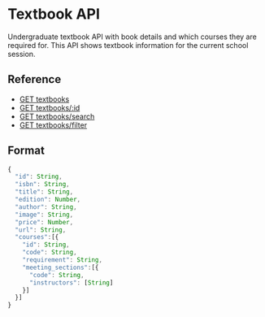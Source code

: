 # Textbook API

Undergraduate textbook API with book details and which courses they are required for. This API shows textbook information for the current school session.

<div id="reference">
  <h2>Reference</h2>
  <ul>
    <li><a href="https://github.com/cobalt-uoft/documentation/blob/master/endpoints/textbooks/list.md">GET textbooks</a></li>
    <li><a href="https://github.com/cobalt-uoft/documentation/blob/master/endpoints/textbooks/show.md">GET textbooks/:id</a></li>
    <li><a href="https://github.com/cobalt-uoft/documentation/blob/master/endpoints/textbooks/search.md">GET textbooks/search</a></li>
    <li><a href="https://github.com/cobalt-uoft/documentation/blob/master/endpoints/textbooks/filter.md">GET textbooks/filter</a></li>
  </ul>
</div>

## Format

```js
{  
  "id": String,
  "isbn": String,
  "title": String,
  "edition": Number,
  "author": String,
  "image": String,
  "price": Number,
  "url": String,
  "courses":[{
    "id": String,
    "code": String,
    "requirement": String,
    "meeting_sections":[{
      "code": String,
      "instructors": [String]
    }]
  }]
}
```
